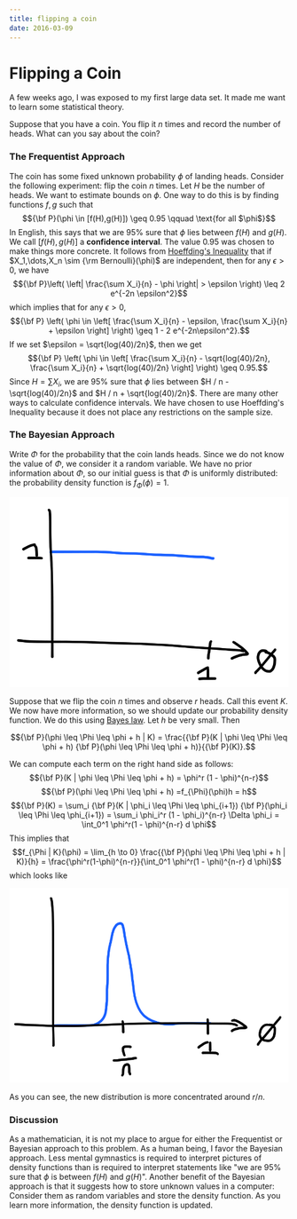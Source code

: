 ```yaml
---
title: flipping a coin
date: 2016-03-09
---
```


# Flipping a Coin

A few weeks ago, I was exposed to my first large data set. It made me want to learn 
some statistical theory. 

Suppose that you have a coin. You flip it $n$ times and record the number of heads. 
What can you say about the coin?

### The Frequentist Approach

The coin has some fixed unknown probability $\phi$ of landing heads. Consider the 
following experiment: flip the coin $n$ times. Let $H$ be the number of heads. We want 
to estimate bounds on $\phi$. One way to do this is by finding functions $f,g$ such 
that
$${\bf P}(\phi \in [f(H),g(H)]) \geq 0.95 \qquad \text{for all $\phi$}$$
In English, this says that we are 95% sure that $\phi$ lies between $f(H)$ and $g(H)$. 
We call $[f(H),g(H)]$ a **confidence interval**. The value $0.95$ was chosen to make 
things more concrete. It follows from [Hoeffding\'s 
Inequality](https://en.wikipedia.org/wiki/Hoeffding's_inequality) that if 
$X_1,\dots,X_n \sim {\rm Bernoulli}(\phi)$ are independent, then for any $\epsilon > 
0$, 
we have
$${\bf P}\left( \left| \frac{\sum X_i}{n} - \phi  \right| > \epsilon \right) \leq 2 
e^{-2n \epsilon^2}$$
which implies that for any $\epsilon > 0$,
$${\bf P} \left( \phi \in \left[ \frac{\sum X_i}{n} - \epsilon, \frac{\sum X_i}{n} + 
\epsilon \right] \right) \geq 1 - 2 e^{-2n\epsilon^2}.$$
If we set $\epsilon = \sqrt{log(40)/2n}$, then we get
$${\bf P} \left( \phi \in \left[ \frac{\sum X_i}{n} - \sqrt{log(40)/2n}, \frac{\sum 
X_i}{n} + \sqrt{log(40)/2n} \right] \right) \geq 0.95.$$
Since $H = \sum X_i$, we are 95% sure that $\phi$ lies between $H / n - 
\sqrt{log(40)/2n}$ and $H / n + \sqrt{log(40)/2n}$. There are many other ways to 
calculate confidence intervals. We have chosen to use Hoeffding\'s Inequality because 
it does not place any restrictions on the sample size. 
 
### The Bayesian Approach

Write $\Phi$ for the probability that the coin lands heads. Since we do not know the 
value of $\Phi$, we consider it a random variable. We have no prior information about 
$\Phi$, so our initial guess is that $\Phi$ is uniformly distributed: the probability 
density function is $f_{\Phi}(\phi) = 1$. 

![](/img/2016-03-09-predist.PNG)

Suppose that we flip the coin $n$ times and observe $r$ heads. Call this event $K$. We 
now have more information, so we should update our probability density function. We 
do this using [Bayes law](https://en.wikipedia.org/wiki/Bayes'_theorem). Let $h$ be 
very small. Then

$${\bf P}(\phi \leq \Phi \leq \phi + h | K) = \frac{{\bf P}(K | \phi \leq \Phi 
\leq \phi + h) {\bf P}(\phi \leq \Phi \leq \phi + h)}{{\bf P}(K)}.$$

We can compute each term on the right hand side as follows:
$${\bf P}(K | \phi \leq \Phi \leq \phi + h) = \phi^r (1 - \phi)^{n-r}$$
$${\bf P}(\phi \leq \Phi \leq \phi + h) =f_{\Phi}(\phi)h = h$$
$${\bf P}(K) = \sum_i {\bf P}(K | \phi_i \leq \Phi \leq \phi_{i+1}) {\bf P}(\phi_i 
\leq \Phi \leq \phi_{i+1}) = \sum_i \phi_i^r (1 - \phi_i)^{n-r} \Delta \phi_i = 
\int_0^1 \phi^r(1 - \phi)^{n-r} d \phi$$
This implies that
$$f_{\Phi | K}(\phi) 
  = \lim_{h \to 0} \frac{{\bf P}(\phi \leq \Phi \leq \phi + h | K)}{h} 
  = \frac{\phi^r(1-\phi)^{n-r}}{\int_0^1 \phi^r(1 - \phi)^{n-r} d \phi}$$
which looks like

![](/img/2016-03-09-postdist.PNG)

As you can see, the new distribution is more concentrated around $r/n$.

### Discussion

As a mathematician, it is not my place to argue for either the Frequentist or Bayesian 
approach to this problem. As a human being, I favor the Bayesian approach. Less 
mental gymnastics is required to interpret pictures of density functions than is 
required to interpret statements like \"we are 95% sure that $\phi$ is between $f(H)$ 
and $g(H)$\". Another benefit of the Bayesian approach is that it suggests how to 
store unknown values in a computer: Consider them as random variables and store the 
density function. As you learn more information, the density function is updated.


